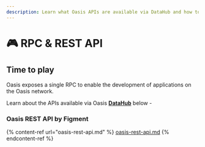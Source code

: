 ```yaml
---
description: Learn what Oasis APIs are available via DataHub and how to use them
---
```


# 🎮 RPC & REST API

## Time to play

Oasis exposes a single RPC to enable the development of applications on the Oasis network.

Learn about the APIs available via Oasis [**DataHub**](https://datahub.figment.io/sign\_up?service=oasis)  below -

### Oasis REST API by Figment

{% content-ref url="oasis-rest-api.md" %}
[oasis-rest-api.md](oasis-rest-api.md)
{% endcontent-ref %}

